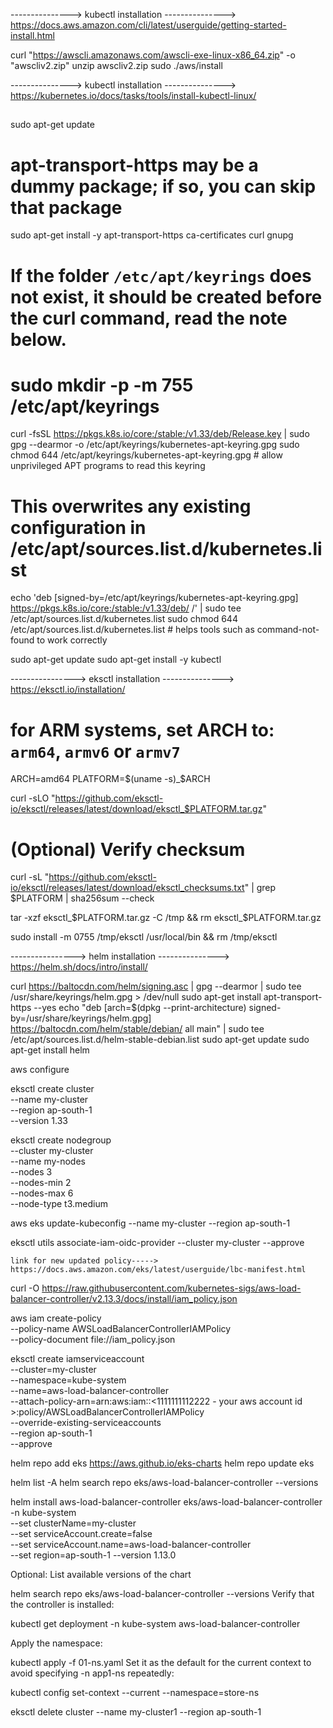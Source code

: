 --------------->
kubectl installation
--------------->   			https://docs.aws.amazon.com/cli/latest/userguide/getting-started-install.html


curl "https://awscli.amazonaws.com/awscli-exe-linux-x86_64.zip" -o "awscliv2.zip"
unzip awscliv2.zip
sudo ./aws/install


--------------->
kubectl installation
--------------->   			https://kubernetes.io/docs/tasks/tools/install-kubectl-linux/
   

 ##   
sudo apt-get update
# apt-transport-https may be a dummy package; if so, you can skip that package
sudo apt-get install -y apt-transport-https ca-certificates curl gnupg
    
  # If the folder `/etc/apt/keyrings` does not exist, it should be created before the curl command, read the note below.
# sudo mkdir -p -m 755 /etc/apt/keyrings
curl -fsSL https://pkgs.k8s.io/core:/stable:/v1.33/deb/Release.key | sudo gpg --dearmor -o /etc/apt/keyrings/kubernetes-apt-keyring.gpg
sudo chmod 644 /etc/apt/keyrings/kubernetes-apt-keyring.gpg # allow unprivileged APT programs to read this keyring

# This overwrites any existing configuration in /etc/apt/sources.list.d/kubernetes.list
echo 'deb [signed-by=/etc/apt/keyrings/kubernetes-apt-keyring.gpg] https://pkgs.k8s.io/core:/stable:/v1.33/deb/ /' | sudo tee /etc/apt/sources.list.d/kubernetes.list
sudo chmod 644 /etc/apt/sources.list.d/kubernetes.list   # helps tools such as command-not-found to work correctly

sudo apt-get update
sudo apt-get install -y kubectl



---------------->
eksctl installation
--------------->   			https://eksctl.io/installation/


# for ARM systems, set ARCH to: `arm64`, `armv6` or `armv7`
ARCH=amd64
PLATFORM=$(uname -s)_$ARCH

curl -sLO "https://github.com/eksctl-io/eksctl/releases/latest/download/eksctl_$PLATFORM.tar.gz"

# (Optional) Verify checksum
curl -sL "https://github.com/eksctl-io/eksctl/releases/latest/download/eksctl_checksums.txt" | grep $PLATFORM | sha256sum --check

tar -xzf eksctl_$PLATFORM.tar.gz -C /tmp && rm eksctl_$PLATFORM.tar.gz

sudo install -m 0755 /tmp/eksctl /usr/local/bin && rm /tmp/eksctl


---------------->
helm installation
--------------->   			https://helm.sh/docs/intro/install/


curl https://baltocdn.com/helm/signing.asc | gpg --dearmor | sudo tee /usr/share/keyrings/helm.gpg > /dev/null
sudo apt-get install apt-transport-https --yes
echo "deb [arch=$(dpkg --print-architecture) signed-by=/usr/share/keyrings/helm.gpg] https://baltocdn.com/helm/stable/debian/ all main" | sudo tee /etc/apt/sources.list.d/helm-stable-debian.list
sudo apt-get update
sudo apt-get install helm





aws configure 





eksctl create cluster \
  --name my-cluster \
  --region ap-south-1 \
  --version 1.33 


  
eksctl create nodegroup \
  --cluster my-cluster \
  --name my-nodes \
  --nodes 3 \
  --nodes-min 2 \
  --nodes-max 6 \
  --node-type t3.medium
 
 
 
aws eks update-kubeconfig --name my-cluster --region ap-south-1
  


eksctl utils associate-iam-oidc-provider --cluster my-cluster --approve


	link for new updated policy----->	https://docs.aws.amazon.com/eks/latest/userguide/lbc-manifest.html

curl -O https://raw.githubusercontent.com/kubernetes-sigs/aws-load-balancer-controller/v2.13.3/docs/install/iam_policy.json

aws iam create-policy \
  --policy-name AWSLoadBalancerControllerIAMPolicy \
  --policy-document file://iam_policy.json
  
  
  eksctl create iamserviceaccount \
  --cluster=my-cluster \
  --namespace=kube-system \
  --name=aws-load-balancer-controller \
  --attach-policy-arn=arn:aws:iam::<1111111112222 - your aws account id >:policy/AWSLoadBalancerControllerIAMPolicy \
  --override-existing-serviceaccounts \
  --region ap-south-1 \
  --approve
  
  
  
helm repo add eks https://aws.github.io/eks-charts
helm repo update eks

helm list -A
helm search repo eks/aws-load-balancer-controller --versions


helm install aws-load-balancer-controller eks/aws-load-balancer-controller -n kube-system \
  --set clusterName=my-cluster \
  --set serviceAccount.create=false \
  --set serviceAccount.name=aws-load-balancer-controller \
  --set region=ap-south-1
  --version 1.13.0
  
  
Optional: List available versions of the chart

helm search repo eks/aws-load-balancer-controller --versions
Verify that the controller is installed:

kubectl get deployment -n kube-system aws-load-balancer-controller



Apply the namespace:

kubectl apply -f 01-ns.yaml
Set it as the default for the current context to avoid specifying -n app1-ns repeatedly:

kubectl config set-context --current --namespace=store-ns



eksctl delete cluster --name my-cluster1 --region ap-south-1

